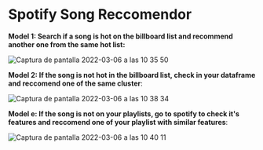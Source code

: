 # Spotify Song Reccomendor

**Model 1: Search if a song is hot on the billboard list and recommend another one from the same hot list:** 

![Captura de pantalla 2022-03-06 a las 10 35 50](https://user-images.githubusercontent.com/96949872/156917988-3725b770-bf0a-4547-b6fb-642408fd1efd.png)

**Model 2: If the song is not hot in the billboard list, check in your dataframe and reccomend one of the same cluster**:

![Captura de pantalla 2022-03-06 a las 10 38 34](https://user-images.githubusercontent.com/96949872/156917985-2bfb8c0e-e277-4cbc-bf28-292536c91851.png)

**Model e: If the song is not on your playlists, go to spotify to check it's features and reccomend one of your playlist with similar features**:

![Captura de pantalla 2022-03-06 a las 10 40 11](https://user-images.githubusercontent.com/96949872/156917982-b2df507c-3a67-4b3b-a51c-9802e9b5edc1.png)




